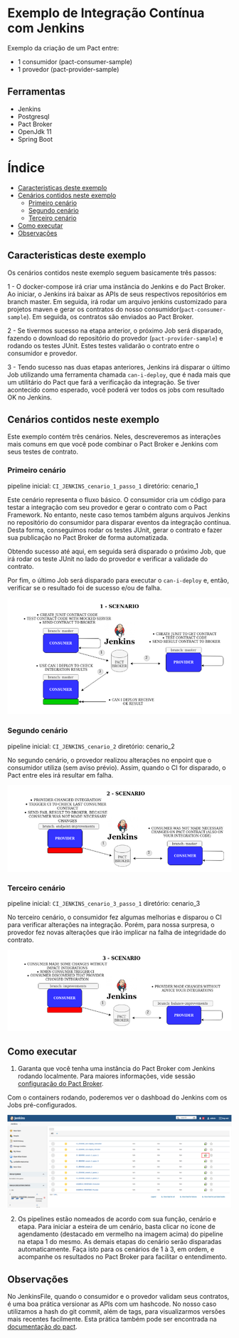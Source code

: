# Exemplo de Integração Contínua com Jenkins

Exemplo da criação de um Pact entre:
* 1 consumidor (pact-consumer-sample)
* 1 provedor (pact-provider-sample)

## Ferramentas

 - Jenkins
 - Postgresql
 - Pact Broker
 - OpenJdk 11
 - Spring Boot


Índice
=================

<!--ts-->
   * [Caracteristicas deste exemplo](#Caracteristicas-deste-exemplo)
   * [Cenários contidos neste exemplo](#Cenários-contidos-neste-exemplo)
      * [Primeiro cenário](#Primeiro-cenário)
      * [Segundo cenário](#Segundo-cenário)
      * [Terceiro cenário](#Terceiro-cenário)
   * [Como executar](#Como-executar)
   * [Observações](#Observações)
<!--ts -->

## Caracteristicas deste exemplo

Os cenários contidos neste exemplo seguem basicamente três passos:

1 - O docker-compose irá criar uma instância do Jenkins e do Pact Broker. 
Ao iniciar, o Jenkins irá baixar as APIs de seus respectivos repositórios em branch master. Em seguida, irá rodar um arquivo jenkins customizado para projetos maven e gerar os contratos do nosso consumidor(`pact-consumer-sample`). Em seguida, os contratos são enviados ao Pact Broker.

2 - Se tivermos sucesso na etapa anterior, o próximo Job será disparado, fazendo o download do repositório do provedor (`pact-provider-sample`) e rodando os testes JUnit. Estes testes validarão o contrato entre o consumidor e provedor.

3 - Tendo sucesso nas duas etapas anteriores, Jenkins irá disparar o último Job utilizando uma ferramenta chamada `can-i-deploy`, que é nada mais que um utilitário do Pact que fará a verificação da integração. Se tiver acontecido como esperado, você poderá ver todos os jobs com resultado OK no Jenkins.

## Cenários contidos neste exemplo

Este exemplo contém três cenários. Neles, descreveremos as interações mais comuns em que você pode combinar o Pact Broker e Jenkins com seus testes de contrato.

### Primeiro cenário 
pipeline inicial: `CI_JENKINS_cenario_1_passo_1`
diretório: cenario_1

Este cenário representa o fluxo básico. O consumidor cria um código para testar a integração com seu provedor e gerar o contrato com o Pact Framework. No entanto, neste caso temos também alguns arquivos Jenkins no repositório do consumidor para disparar eventos da integração contínua. Desta forma, conseguimos rodar os testes JUnit, gerar o contrato e fazer sua publicação no Pact Broker de forma automatizada.

Obtendo sucesso até aqui, em seguida será disparado o próximo Job, que irá rodar os teste JUnit no lado do provedor e verificar a validade do contrato.

Por fim, o último Job será disparado para executar o `can-i-deploy` e, então, verificar se o resultado foi de sucesso e/ou de falha.

![Pact First Scenario](imgs/PACT-FIRST-SCENARIO.png)

### Segundo cenário
pipeline inicial: `CI_JENKINS_cenario_2`
diretório: cenario_2

No segundo cenário, o provedor realizou alterações no enpoint que o consumidor utiliza (sem aviso prévio). Assim, quando o CI for disparado, 
o Pact entre eles irá resultar em falha.

![Pact Second Scenario](imgs/PACT-SECOND-SCENARIO.png)

### Terceiro cenário
pipeline inicial: `CI_JENKINS_cenario_3_passo_1`
diretório: cenario_3

No terceiro cenário, o consumidor fez algumas melhorias e disparou o CI para verificar alterações na integração. Porém, para nossa surpresa, o provedor fez novas alterações que irão implicar na falha de integridade do contrato.

![Pact Third Scenario](imgs/PACT-THIRD-SCENARIO.png)

## Como executar

1. Garanta que você tenha uma instância do Pact Broker com Jenkins rodando localmente. 
Para maiores informações, vide sessão [configuração do Pact Broker](../../../README.md#config-broker).

Com o containers rodando, poderemos ver o dashboad do Jenkins com os Jobs pré-configurados. 

![Jenkins Dashboard](imgs/Jenkins-dashboard.png)

2. Os pipelines estão nomeados de acordo com sua função, cenário e etapa. 
Para iniciar a esteira de um cenário, basta clicar no ícone de agendamento (destacado em vermelho na imagem acima) do pipeline na etapa 1 do mesmo. As demais etapas do cenário serão disparadas automaticamente.
Faça isto para os cenários de 1 à 3, em ordem, e acompanhe os resultados no Pact Broker para facilitar o entendimento.

## Observações

No JenkinsFile, quando o consumidor e o provedor validam seus contratos, é uma boa prática versionar as APIs com um hashcode.
No nosso caso utilizamos a hash do git commit, além de tags, para visualizarmos versões mais recentes facilmente. Esta prática também pode ser encontrada na [documentação do pact](https://docs.pact.io/getting_started/versioning_in_the_pact_broker).
